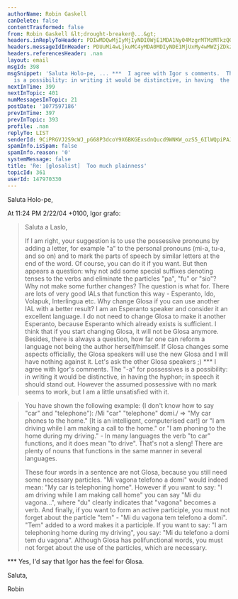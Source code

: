 ```yaml
---
authorName: Robin Gaskell
canDelete: false
contentTrasformed: false
from: Robin Gaskell &lt;drought-breaker@...&gt;
headers.inReplyToHeader: PDIwMDQwMjIyMjIyNDI0WjE1MDA1Ny04MzgrMTMzMTkzQGtwczIudGVzdC5vbmV0LnBsPg==
headers.messageIdInHeader: PDUuMi4wLjkuMC4yMDA0MDIyNDE1MjUxMy4wMWZjZDkzMEBwYWNpZmljLm5ldC5hdT4=
headers.referencesHeader: .nan
layout: email
msgId: 398
msgSnippet: 'Saluta Holo-pe, ... ***  I agree with Igor s comments.  The -a for possessives
  is a possibility: in writing it would be distinctive, in having  the hyphon;'
nextInTime: 399
nextInTopic: 401
numMessagesInTopic: 21
postDate: '1077597186'
prevInTime: 397
prevInTopic: 393
profile: .nan
replyTo: LIST
senderId: 9CiPRGVJ2S9cWJ_pG68P3dcoY9X6BKGExsdnQucd9WNKW_ozS5_6IlWQpiPAJfXuv85y0x6ALZOyipWiRiiSLJSEaNR4sgLBkWMdgXwLo2acFy-xMg
spamInfo.isSpam: false
spamInfo.reason: '0'
systemMessage: false
title: 'Re: [glosalist]  Too much plainness'
topicId: 361
userId: 147970330
---
```


Saluta Holo-pe,

At 11:24 PM 2/22/04 +0100, Igor grafo:

>Saluta a Laslo,
>
>If I am right, your suggestion is to use the possessive pronouns by adding 
>a letter, for example "a" to the personal pronouns (mi-a, tu-a, and so on) 
>and to mark the parts of speech by similar letters at the end of the word.
>Of course, you can do it if you want. But then appears a question: why not 
>add some special suffixes denoting tenses to the verbs and eliminate the 
>particles "pa", "fu" or "sio"? Why not make some further changes? The 
>question is what for. There are lots of very good IALs that function this 
>way - Esperanto, Ido, Volapuk, Interlingua etc. Why change Glosa if you 
>can use another IAL with a better result? I am an Esperanto speaker and 
>consider it an excellent language. I do not need to change Glosa to make 
>it another Esperanto, because Esperanto which already exists is 
>sufficient. I think that if you start changing Glosa, it will not be Glosa 
>anymore. Besides, there is always a question, how far one can reform a 
>language not being the author herself/himself. If Glosa changes some 
>aspects officially, the Glosa speakers will use the new Glosa and I will 
>have nothing against it. Let's ask the other Glosa speakers ;)
***  I agree with Igor's comments.  The "-a" for possessives is a 
possibility: in writing it would be distinctive, in having  the hyphon; in 
speech it should stand out.  However the assumed possessive with no mark 
seems to work, but I am a little unsatisfied with it.

>You have shown the following example:
>(I don't know how to say "car" and "telephone"):
>/Mi "car" "telephone" domi./ => "My car phones to the home." [It is an
>intelligent, computerised car!] or "I am driving while I am making a call to
>the home." or "I am phoning to the home during my driving." - In many
>languages the verb "to car" functions, and it does mean "to drive". That's not
>a sleng! There are plenty of nouns that functions in the same manner in 
>several
>languages.
>
>These four words in a sentence are not Glosa, because you still need  some 
>necessary particles. "Mi vagona telefono a domi" would indeed mean: "My 
>car is telephoning home". However if you want to say: "I am driving while 
>I am making call home" you can say "Mi du vagona...", where "du" clearly 
>indicates that "vagona" becomes a verb. And finally, if you want to form 
>an active participle, you must not forget about the particle "tem" - "Mi 
>du vagona tem telefono a domi". "Tem" added to a word makes it a participle.
>If you want to say: "I am telephoning home during my driving", you say: 
>"Mi du telefono a domi tem du vagona".
>Although Glosa has polifunctional words, you must not forget about the use 
>of the particles, which are necessary.

***  Yes, I'd say that Igor has the feel for Glosa.

Saluta,

Robin




